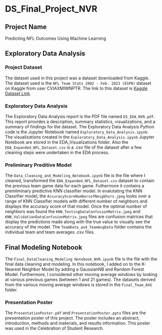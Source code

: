 # DS_Final_Project_NVR  
## Project Name  
Predicting NFL Outcomes Using Machine Learning  

## Exploratory Data Analysis  

### Project Dataset  
The dataset used in this project was a dataset downloaded from Kaggle. The dataset used is the `NFL Team Stats 2002 - Feb. 2023 (ESPN)` dataset on Kaggle from user CVIAXMIWNPTR. The link to this dataset is <a href = "https://www.kaggle.com/datasets/cviaxmiwnptr/nfl-team-stats-20022019-espn">Kaggle Dataset Link</a>.  

### Exploratory Data Analysis  
The Exploratory Data Analysis report is the PDF file named `DS_EDA_NVR.pdf`. This report provides a description, summary statistics, visualizations, and a summary of findings for the dataset. The Exploratory Data Analysis Python code is the Jupyter Notebook named `Exploratory_Data_Analysis.ipynb`. The visualizations created in the `Exploratory_Data_Analysis.ipynb` Jupyter Notebook are stored in the EDA_Visualizations folder. Also the `EDA_Expanded_NFL_Dataset.csv` is a .csv file of the dataset after a few cleaning steps were undertaken in the EDA process.   

### Preliminary Preditive Model  
The `Data_Cleaning_and_Modeling_Notebook.ipynb` file is the file where I cleaned, transformed the `EDA_Expanded_NFL_Dataset.csv` dataset to contain the previous team game data for each game. Futhermore it contains a premliminary predictive KNN classifier model. In evalutating the KNN Classifier model, the `AccuracyScoreNumbersofNeigbhors.jpeg` looks over a range of KNN Classifier models with different number of neighbors and displays the accuracy score of that model. Once the optimal number of neighbors was found the `KNN_TestingDataConfusionMatrix.jpeg` and `KNN_ValidationDataConfusionMatrix.jpeg` files are confusion matrices that display the predictions made along with the true value to visually see the accuracy of the model. The `TeamData_and_TeamAvgData` folder contains the individual team and team averages .csv files.  

## Final Modeling Notebook
The `Final_DataCleaning_Modeling Notebook_NVR.ipynb` file is the file with the final data cleaning and modeling. In this notebook, I added on to the K-Nearest Neighbor Model by adding a GaussianNB and Random Forest Model. Furthermore, I considered other moving average windows by looking at various previous games (between 1 and 21 games). The datasets derived from the various moving average windows is stored in the `Final_Team_AVG` folder.

### Presentation Poster
The `PresentationPoster.pdf` and `PresentationPoster.pptx` files are the presentation poster of this project. The poster includes an abstract, introduction, methods and materials, and results information. This poster was used in the Celebration of Student Research.